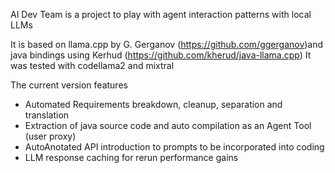 AI Dev Team is a project to play with agent interaction patterns with local LLMs

It is based on llama.cpp by G. Gerganov (https://github.com/ggerganov)and java bindings using Kerhud (https://github.com/kherud/java-llama.cpp)
It was tested with codellama2 and mixtral 

The current version features 
- Automated Requirements breakdown, cleanup, separation and translation
- Extraction of java source code and auto compilation as an Agent Tool (user proxy)
- AutoAnotated API introduction to prompts to be incorporated into coding
- LLM response caching for rerun performance gains



